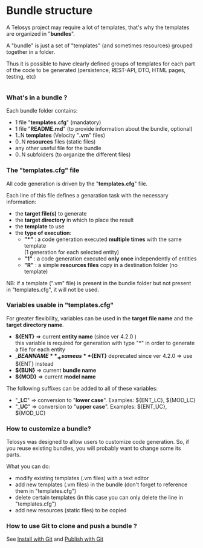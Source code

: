 # Bundle structure

A Telosys project may require a lot of templates, that's why the templates are organized in "**bundles**".

A "bundle" is just a set of "templates" (and sometimes resources) grouped together in a folder.

Thus it is possible to have clearly defined groups of templates for each part of the code to be generated (persistence, REST-API, DTO, HTML pages, testing, etc)

<div align="left"><figure><img src="https://res.cloudinary.com/dhcihuzk8/image/upload/v1735580497/bundle-struct-001.png" alt=""><figcaption></figcaption></figure></div>

### What's in a bundle ?

Each bundle folder contains:

* 1 file "**templates.cfg**" (mandatory)
* 1 file "**README.md**" (to provide information about the bundle, optional)
* 1..N **templates** (Velocity "**.vm**" files)
* 0..N **resources** files (static files)
* any other useful file for the bundle
* 0..N subfolders (to organize the different files)



### The "templates.cfg" file&#x20;

All code generation is driven by the "**templates.cfg**" file. &#x20;

Each line of this file defines a genaration task with the necessary information:

* the **target file(s)** to generate
* the **target directory** in which to place the result&#x20;
* the **template** to use&#x20;
* the **type of execution**:
  * **"\*"** :  a code generation executed **multiple times** with the same template \
    (1 generation for each selected entity)
  * **"1"** :  a code generation executed **only once** independently of entities&#x20;
  * **"R"** :  a simple **resources files** copy in a destination folder (no template)

NB:  if a template (".vm" file) is present in the bundle folder but not present in "templates.cfg", it will not be used.



### Variables usable in "templates.cfg"&#x20;

For greater flexibility, variables can be used in the **target file name** and the **target directory name**.

* **${ENT}**  ⇒  current **entity name** (since ver 4.2.0 )\
  this variable is required for generation with type "\*" in order to generate a file for each entity
* _**${BEANNAME}**_ ⇒ same as **${ENT}** deprecated since ver 4.2.0 ⇒ use ${ENT} instead
* **${BUN}** ⇒ current **bundle name**
* **${MOD}** ⇒ current **model name**

The following suffixes can be added to all of these variables:

* "**\_LC**" ⇒ conversion to "**lower case**".   Examples:  ${ENT\_LC},  ${MOD\_LC}
* "**\_UC**" ⇒ conversion to "**upper case**".   Examples:  ${ENT\_UC},  ${MOD\_UC}



### How to customize a bundle?

Telosys was designed to allow users to customize code generation. So, if you reuse existing bundles, you will probably want to change some its parts.

What you can do:

* modify existing templates (.vm files) with a text editor
* add new templates (.vm files) in the bundle (don't forget to reference them in "templates.cfg")
* delete certain templates (in this case you can only delete the line in "templates.cfg")
* add new resources (static files) to be copied&#x20;



### How to use Git to clone and push a bundle ?

See  [Install with Git](../telosys-with-git/install-with-git.md)  and  [Publish with Git](../telosys-with-git/publish-with-git.md)



